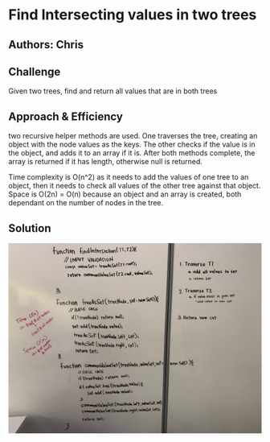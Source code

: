 # Find Intersecting values in two trees
## Authors: Chris

## Challenge
Given two trees, find and return all values that are in both trees

## Approach & Efficiency
two recursive helper methods are used.  One traverses the tree, creating an object with the node values as the keys.  The other checks if the value is in the object, and adds it to an array if it is.  After both methods complete, the array is returned if it has length, otherwise null is returned.

Time complexity is O(n^2) as it needs to add the values of one tree to an object, then it needs to check all values of the other tree against that object.  Space is O(2n) = O(n) because an object and an array is created, both dependant on the number of nodes in the tree.

## Solution
![Find Tree Intersections](../assets/tree-intersections.jpg)